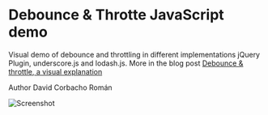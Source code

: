 Debounce &amp; Throtte JavaScript demo
=======================================

Visual demo of debounce and throttling in different implementations jQuery Plugin, underscore.js and lodash.js.
More in the blog post [Debounce &amp; throttle, a visual explanation](http://drupalmotion.com/article/debounce-and-throttle-visual-explanation)

Author David Corbacho Román


![Screenshot](http://drupalmotion.com/sites/default/files/pics/screenshot.png)
